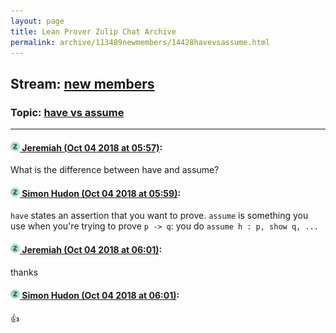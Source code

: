 ```yaml
---
layout: page
title: Lean Prover Zulip Chat Archive 
permalink: archive/113489newmembers/14428havevsassume.html
---
```


## Stream: [new members](index.html)
### Topic: [have vs assume](14428havevsassume.html)

---

#### [![Click to go to Zulip](../../assets/img/zulip2.png) Jeremiah (Oct 04 2018 at 05:57)](https://leanprover.zulipchat.com/#narrow/stream/113489-new%20members/topic/have%20vs%20assume/near/135149874):
What is the difference between have and assume?

#### [![Click to go to Zulip](../../assets/img/zulip2.png) Simon Hudon (Oct 04 2018 at 05:59)](https://leanprover.zulipchat.com/#narrow/stream/113489-new%20members/topic/have%20vs%20assume/near/135149938):
`have` states an assertion that you want to prove. `assume` is something you use when you're trying to prove `p -> q`: you do `assume h : p, show q, ... `

#### [![Click to go to Zulip](../../assets/img/zulip2.png) Jeremiah (Oct 04 2018 at 06:01)](https://leanprover.zulipchat.com/#narrow/stream/113489-new%20members/topic/have%20vs%20assume/near/135150014):
thanks

#### [![Click to go to Zulip](../../assets/img/zulip2.png) Simon Hudon (Oct 04 2018 at 06:01)](https://leanprover.zulipchat.com/#narrow/stream/113489-new%20members/topic/have%20vs%20assume/near/135150017):
:+1:


